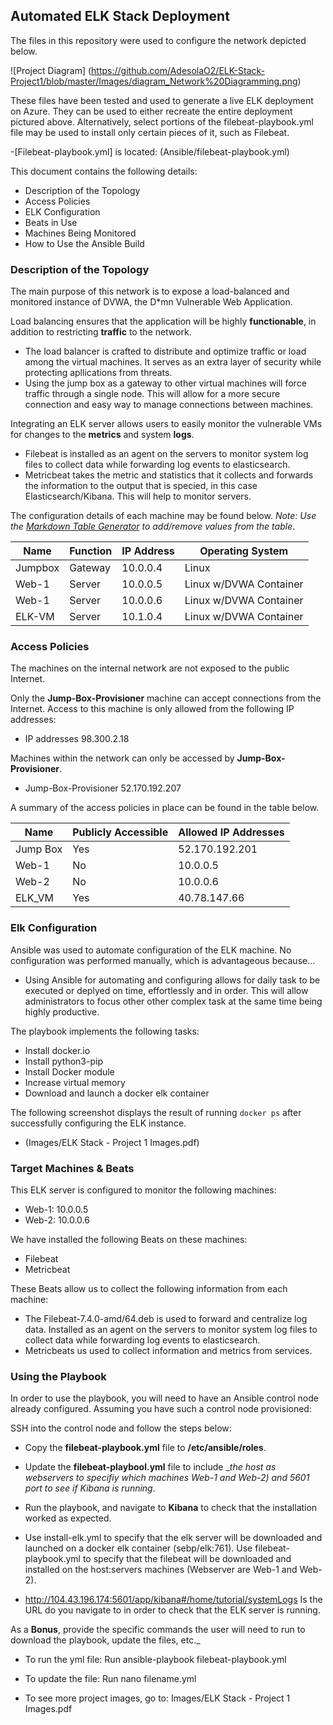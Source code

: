 ## Automated ELK Stack Deployment

The files in this repository were used to configure the network depicted below.

![Project Diagram] (https://github.com/AdesolaO2/ELK-Stack-Project1/blob/master/Images/diagram_Network%20Diagramming.png)

These files have been tested and used to generate a live ELK deployment on Azure. They can be used to either recreate the entire deployment pictured above. Alternatively, select portions of the filebeat-playbook.yml file may be used to install only certain pieces of it, such as Filebeat.

-[Filebeat-playbook.yml] is located: (Ansible/filebeat-playbook.yml)


This document contains the following details:
- Description of the Topology
- Access Policies
- ELK Configuration
- Beats in Use
- Machines Being Monitored
- How to Use the Ansible Build


### Description of the Topology

The main purpose of this network is to expose a load-balanced and monitored instance of DVWA, the D*mn Vulnerable Web Application.

Load balancing ensures that the application will be highly __functionable__, in addition to restricting __traffic__ to the network.
- The load balancer is crafted to distribute and optimize traffic or load among the virtual machines.  It serves as an extra layer of security while protecting apllications from threats. 
- Using the jump box as a gateway to other virtual machines will force traffic through a single node. This will allow for a more secure connection and easy way to manage connections between machines.  

Integrating an ELK server allows users to easily monitor the vulnerable VMs for changes to the __metrics__ and system __logs__.
- Filebeat is installed as an agent on the servers to monitor system log files to collect data while forwarding log events to elasticsearch.
- Metricbeat takes the metric and statistics that it collects and forwards the information to the output that is specied, in this case Elasticsearch/Kibana.  This will help to monitor servers.

The configuration details of each machine may be found below.
_Note: Use the [Markdown Table Generator](http://www.tablesgenerator.com/markdown_tables) to add/remove values from the table_.

| Name     | Function | IP Address | Operating System |
|----------|----------|------------|------------------|           
| Jumpbox | Gateway | 10.0.0.4 | Linux                 |   
| Web-1   | Server  | 10.0.0.5 | Linux w/DVWA Container|   
| Web-1   | Server  | 10.0.0.6 | Linux w/DVWA Container|   
| ELK-VM  | Server  | 10.1.0.4 | Linux w/DVWA Container|   


### Access Policies

The machines on the internal network are not exposed to the public Internet. 

Only the __Jump-Box-Provisioner__ machine can accept connections from the Internet. Access to this machine is only allowed from the following IP addresses:
- IP addresses 98.300.2.18

Machines within the network can only be accessed by __Jump-Box-Provisioner__.
- Jump-Box-Provisioner 52.170.192.207


A summary of the access policies in place can be found in the table below.

| Name     | Publicly Accessible | Allowed IP Addresses |
|----------|---------------------|----------------------| 
| Jump Box | Yes                 | 52.170.192.201       |
| Web-1    | No                  | 10.0.0.5             |
| Web-2    | No                  | 10.0.0.6             |
| ELK_VM   | Yes                 | 40.78.147.66         |

### Elk Configuration

Ansible was used to automate configuration of the ELK machine. No configuration was performed manually, which is advantageous because...
- Using Ansible for automating and configuring allows for daily task to be executed or deplyed on time, effortlessly and in order.  This will allow administrators to focus other other complex task at the same time being highly productive.   

The playbook implements the following tasks:
- Install docker.io
- Install python3-pip
- Install Docker module
- Increase virtual memory
- Download and launch a docker elk container

The following screenshot displays the result of running `docker ps` after successfully configuring the ELK instance.

- (Images/ELK Stack - Project 1 Images.pdf)

### Target Machines & Beats
This ELK server is configured to monitor the following machines: 
- Web-1: 10.0.0.5
- Web-2: 10.0.0.6

	
We have installed the following Beats on these machines:

- Filebeat
- Metricbeat

These Beats allow us to collect the following information from each machine:
- The Filebeat-7.4.0-amd/64.deb is used to forward and centralize log data.  Installed as an agent on the servers to monitor system log files to collect data while forwarding log events to elasticsearch.
- Metricbeats us used to collect information and metrics from services. 

### Using the Playbook
In order to use the playbook, you will need to have an Ansible control node already configured. Assuming you have such a control node provisioned: 

SSH into the control node and follow the steps below:
- Copy the __filebeat-playbook.yml__ file to __/etc/ansible/roles__.
- Update the __filebeat-playbool.yml__ file to include __the host as webservers to specifiy which machines _Web-1 and Web-2) and 5601 port to see if Kibana is running__. 
- Run the playbook, and navigate to __Kibana__ to check that the installation worked as expected.
 

- Use install-elk.yml to specify that the elk server will be downloaded and launched on a docker elk container (sebp/elk:761).  Use filebeat-playbook.yml to specify that the filebeat will be downloaded and installed on the host:servers machines (Webserver are Web-1 and Web-2).

- http://104.43.196.174:5601/app/kibana#/home/tutorial/systemLogs Is the URL do you navigate to in order to check that the ELK server is running.

As a **Bonus**, provide the specific commands the user will need to run to download the playbook, update the files, etc._

- To run the yml file: Run ansible-playbook filebeat-playbook.yml 

- To update the file: Run nano filename.yml

- To see more project images, go to: Images/ELK Stack - Project 1 Images.pdf